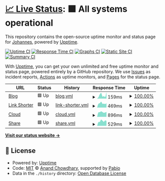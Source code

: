 # [📈 Live Status](https://status.dittrich.pro): <!--live status--> **🟩 All systems operational**

This repository contains the open-source uptime monitor and status page for [Johannes](dittrich.pro), powered by [Upptime](https://github.com/upptime/upptime).

[![Uptime CI](https://github.com/Jojodicus/upptime/workflows/Uptime%20CI/badge.svg)](https://github.com/Jojodicus/upptime/actions?query=workflow%3A%22Uptime+CI%22)
[![Response Time CI](https://github.com/Jojodicus/upptime/workflows/Response%20Time%20CI/badge.svg)](https://github.com/Jojodicus/upptime/actions?query=workflow%3A%22Response+Time+CI%22)
[![Graphs CI](https://github.com/Jojodicus/upptime/workflows/Graphs%20CI/badge.svg)](https://github.com/Jojodicus/upptime/actions?query=workflow%3A%22Graphs+CI%22)
[![Static Site CI](https://github.com/Jojodicus/upptime/workflows/Static%20Site%20CI/badge.svg)](https://github.com/Jojodicus/upptime/actions?query=workflow%3A%22Static+Site+CI%22)
[![Summary CI](https://github.com/Jojodicus/upptime/workflows/Summary%20CI/badge.svg)](https://github.com/Jojodicus/upptime/actions?query=workflow%3A%22Summary+CI%22)

With [Upptime](https://upptime.js.org), you can get your own unlimited and free uptime monitor and status page, powered entirely by a GitHub repository. We use [Issues](https://github.com/Jojodicus/upptime/issues) as incident reports, [Actions](https://github.com/Jojodicus/upptime/actions) as uptime monitors, and [Pages](https://status.dittrich.pro) for the status page.

<!--start: status pages-->
<!-- This summary is generated by Upptime (https://github.com/upptime/upptime) -->
<!-- Do not edit this manually, your changes will be overwritten -->
<!-- prettier-ignore -->
| URL | Status | History | Response Time | Uptime |
| --- | ------ | ------- | ------------- | ------ |
| <img alt="" src="https://icons.duckduckgo.com/ip3/dittrich.pro.ico" height="13"> [Blog](https://dittrich.pro) | 🟩 Up | [blog.yml](https://github.com/Jojodicus/upptime/commits/HEAD/history/blog.yml) | <details><summary><img alt="Response time graph" src="./graphs/blog/response-time-week.png" height="20"> 159ms</summary><br><a href="https://status.dittrich.pro/history/blog"><img alt="Response time 279" src="https://img.shields.io/endpoint?url=https%3A%2F%2Fraw.githubusercontent.com%2FJojodicus%2Fupptime%2FHEAD%2Fapi%2Fblog%2Fresponse-time.json"></a><br><a href="https://status.dittrich.pro/history/blog"><img alt="24-hour response time 295" src="https://img.shields.io/endpoint?url=https%3A%2F%2Fraw.githubusercontent.com%2FJojodicus%2Fupptime%2FHEAD%2Fapi%2Fblog%2Fresponse-time-day.json"></a><br><a href="https://status.dittrich.pro/history/blog"><img alt="7-day response time 159" src="https://img.shields.io/endpoint?url=https%3A%2F%2Fraw.githubusercontent.com%2FJojodicus%2Fupptime%2FHEAD%2Fapi%2Fblog%2Fresponse-time-week.json"></a><br><a href="https://status.dittrich.pro/history/blog"><img alt="30-day response time 211" src="https://img.shields.io/endpoint?url=https%3A%2F%2Fraw.githubusercontent.com%2FJojodicus%2Fupptime%2FHEAD%2Fapi%2Fblog%2Fresponse-time-month.json"></a><br><a href="https://status.dittrich.pro/history/blog"><img alt="1-year response time 279" src="https://img.shields.io/endpoint?url=https%3A%2F%2Fraw.githubusercontent.com%2FJojodicus%2Fupptime%2FHEAD%2Fapi%2Fblog%2Fresponse-time-year.json"></a></details> | <details><summary><a href="https://status.dittrich.pro/history/blog">100.00%</a></summary><a href="https://status.dittrich.pro/history/blog"><img alt="All-time uptime 100.00%" src="https://img.shields.io/endpoint?url=https%3A%2F%2Fraw.githubusercontent.com%2FJojodicus%2Fupptime%2FHEAD%2Fapi%2Fblog%2Fuptime.json"></a><br><a href="https://status.dittrich.pro/history/blog"><img alt="24-hour uptime 100.00%" src="https://img.shields.io/endpoint?url=https%3A%2F%2Fraw.githubusercontent.com%2FJojodicus%2Fupptime%2FHEAD%2Fapi%2Fblog%2Fuptime-day.json"></a><br><a href="https://status.dittrich.pro/history/blog"><img alt="7-day uptime 100.00%" src="https://img.shields.io/endpoint?url=https%3A%2F%2Fraw.githubusercontent.com%2FJojodicus%2Fupptime%2FHEAD%2Fapi%2Fblog%2Fuptime-week.json"></a><br><a href="https://status.dittrich.pro/history/blog"><img alt="30-day uptime 100.00%" src="https://img.shields.io/endpoint?url=https%3A%2F%2Fraw.githubusercontent.com%2FJojodicus%2Fupptime%2FHEAD%2Fapi%2Fblog%2Fuptime-month.json"></a><br><a href="https://status.dittrich.pro/history/blog"><img alt="1-year uptime 100.00%" src="https://img.shields.io/endpoint?url=https%3A%2F%2Fraw.githubusercontent.com%2FJojodicus%2Fupptime%2FHEAD%2Fapi%2Fblog%2Fuptime-year.json"></a></details>
| <img alt="" src="https://icons.duckduckgo.com/ip3/jtd.tf.ico" height="13"> [Link Shorter](https://jtd.tf) | 🟩 Up | [link-shorter.yml](https://github.com/Jojodicus/upptime/commits/HEAD/history/link-shorter.yml) | <details><summary><img alt="Response time graph" src="./graphs/link-shorter/response-time-week.png" height="20"> 469ms</summary><br><a href="https://status.dittrich.pro/history/link-shorter"><img alt="Response time 498" src="https://img.shields.io/endpoint?url=https%3A%2F%2Fraw.githubusercontent.com%2FJojodicus%2Fupptime%2FHEAD%2Fapi%2Flink-shorter%2Fresponse-time.json"></a><br><a href="https://status.dittrich.pro/history/link-shorter"><img alt="24-hour response time 479" src="https://img.shields.io/endpoint?url=https%3A%2F%2Fraw.githubusercontent.com%2FJojodicus%2Fupptime%2FHEAD%2Fapi%2Flink-shorter%2Fresponse-time-day.json"></a><br><a href="https://status.dittrich.pro/history/link-shorter"><img alt="7-day response time 469" src="https://img.shields.io/endpoint?url=https%3A%2F%2Fraw.githubusercontent.com%2FJojodicus%2Fupptime%2FHEAD%2Fapi%2Flink-shorter%2Fresponse-time-week.json"></a><br><a href="https://status.dittrich.pro/history/link-shorter"><img alt="30-day response time 484" src="https://img.shields.io/endpoint?url=https%3A%2F%2Fraw.githubusercontent.com%2FJojodicus%2Fupptime%2FHEAD%2Fapi%2Flink-shorter%2Fresponse-time-month.json"></a><br><a href="https://status.dittrich.pro/history/link-shorter"><img alt="1-year response time 498" src="https://img.shields.io/endpoint?url=https%3A%2F%2Fraw.githubusercontent.com%2FJojodicus%2Fupptime%2FHEAD%2Fapi%2Flink-shorter%2Fresponse-time-year.json"></a></details> | <details><summary><a href="https://status.dittrich.pro/history/link-shorter">100.00%</a></summary><a href="https://status.dittrich.pro/history/link-shorter"><img alt="All-time uptime 100.00%" src="https://img.shields.io/endpoint?url=https%3A%2F%2Fraw.githubusercontent.com%2FJojodicus%2Fupptime%2FHEAD%2Fapi%2Flink-shorter%2Fuptime.json"></a><br><a href="https://status.dittrich.pro/history/link-shorter"><img alt="24-hour uptime 100.00%" src="https://img.shields.io/endpoint?url=https%3A%2F%2Fraw.githubusercontent.com%2FJojodicus%2Fupptime%2FHEAD%2Fapi%2Flink-shorter%2Fuptime-day.json"></a><br><a href="https://status.dittrich.pro/history/link-shorter"><img alt="7-day uptime 100.00%" src="https://img.shields.io/endpoint?url=https%3A%2F%2Fraw.githubusercontent.com%2FJojodicus%2Fupptime%2FHEAD%2Fapi%2Flink-shorter%2Fuptime-week.json"></a><br><a href="https://status.dittrich.pro/history/link-shorter"><img alt="30-day uptime 100.00%" src="https://img.shields.io/endpoint?url=https%3A%2F%2Fraw.githubusercontent.com%2FJojodicus%2Fupptime%2FHEAD%2Fapi%2Flink-shorter%2Fuptime-month.json"></a><br><a href="https://status.dittrich.pro/history/link-shorter"><img alt="1-year uptime 100.00%" src="https://img.shields.io/endpoint?url=https%3A%2F%2Fraw.githubusercontent.com%2FJojodicus%2Fupptime%2FHEAD%2Fapi%2Flink-shorter%2Fuptime-year.json"></a></details>
| <img alt="" src="https://icons.duckduckgo.com/ip3/cloud.dittrich.pro.ico" height="13"> [Cloud](https://cloud.dittrich.pro) | 🟩 Up | [cloud.yml](https://github.com/Jojodicus/upptime/commits/HEAD/history/cloud.yml) | <details><summary><img alt="Response time graph" src="./graphs/cloud/response-time-week.png" height="20"> 896ms</summary><br><a href="https://status.dittrich.pro/history/cloud"><img alt="Response time 1140" src="https://img.shields.io/endpoint?url=https%3A%2F%2Fraw.githubusercontent.com%2FJojodicus%2Fupptime%2FHEAD%2Fapi%2Fcloud%2Fresponse-time.json"></a><br><a href="https://status.dittrich.pro/history/cloud"><img alt="24-hour response time 949" src="https://img.shields.io/endpoint?url=https%3A%2F%2Fraw.githubusercontent.com%2FJojodicus%2Fupptime%2FHEAD%2Fapi%2Fcloud%2Fresponse-time-day.json"></a><br><a href="https://status.dittrich.pro/history/cloud"><img alt="7-day response time 896" src="https://img.shields.io/endpoint?url=https%3A%2F%2Fraw.githubusercontent.com%2FJojodicus%2Fupptime%2FHEAD%2Fapi%2Fcloud%2Fresponse-time-week.json"></a><br><a href="https://status.dittrich.pro/history/cloud"><img alt="30-day response time 989" src="https://img.shields.io/endpoint?url=https%3A%2F%2Fraw.githubusercontent.com%2FJojodicus%2Fupptime%2FHEAD%2Fapi%2Fcloud%2Fresponse-time-month.json"></a><br><a href="https://status.dittrich.pro/history/cloud"><img alt="1-year response time 1140" src="https://img.shields.io/endpoint?url=https%3A%2F%2Fraw.githubusercontent.com%2FJojodicus%2Fupptime%2FHEAD%2Fapi%2Fcloud%2Fresponse-time-year.json"></a></details> | <details><summary><a href="https://status.dittrich.pro/history/cloud">100.00%</a></summary><a href="https://status.dittrich.pro/history/cloud"><img alt="All-time uptime 99.40%" src="https://img.shields.io/endpoint?url=https%3A%2F%2Fraw.githubusercontent.com%2FJojodicus%2Fupptime%2FHEAD%2Fapi%2Fcloud%2Fuptime.json"></a><br><a href="https://status.dittrich.pro/history/cloud"><img alt="24-hour uptime 100.00%" src="https://img.shields.io/endpoint?url=https%3A%2F%2Fraw.githubusercontent.com%2FJojodicus%2Fupptime%2FHEAD%2Fapi%2Fcloud%2Fuptime-day.json"></a><br><a href="https://status.dittrich.pro/history/cloud"><img alt="7-day uptime 100.00%" src="https://img.shields.io/endpoint?url=https%3A%2F%2Fraw.githubusercontent.com%2FJojodicus%2Fupptime%2FHEAD%2Fapi%2Fcloud%2Fuptime-week.json"></a><br><a href="https://status.dittrich.pro/history/cloud"><img alt="30-day uptime 100.00%" src="https://img.shields.io/endpoint?url=https%3A%2F%2Fraw.githubusercontent.com%2FJojodicus%2Fupptime%2FHEAD%2Fapi%2Fcloud%2Fuptime-month.json"></a><br><a href="https://status.dittrich.pro/history/cloud"><img alt="1-year uptime 99.40%" src="https://img.shields.io/endpoint?url=https%3A%2F%2Fraw.githubusercontent.com%2FJojodicus%2Fupptime%2FHEAD%2Fapi%2Fcloud%2Fuptime-year.json"></a></details>
| <img alt="" src="https://icons.duckduckgo.com/ip3/share.dittrich.pro.ico" height="13"> [Share](https://share.dittrich.pro) | 🟩 Up | [share.yml](https://github.com/Jojodicus/upptime/commits/HEAD/history/share.yml) | <details><summary><img alt="Response time graph" src="./graphs/share/response-time-week.png" height="20"> 529ms</summary><br><a href="https://status.dittrich.pro/history/share"><img alt="Response time 632" src="https://img.shields.io/endpoint?url=https%3A%2F%2Fraw.githubusercontent.com%2FJojodicus%2Fupptime%2FHEAD%2Fapi%2Fshare%2Fresponse-time.json"></a><br><a href="https://status.dittrich.pro/history/share"><img alt="24-hour response time 550" src="https://img.shields.io/endpoint?url=https%3A%2F%2Fraw.githubusercontent.com%2FJojodicus%2Fupptime%2FHEAD%2Fapi%2Fshare%2Fresponse-time-day.json"></a><br><a href="https://status.dittrich.pro/history/share"><img alt="7-day response time 529" src="https://img.shields.io/endpoint?url=https%3A%2F%2Fraw.githubusercontent.com%2FJojodicus%2Fupptime%2FHEAD%2Fapi%2Fshare%2Fresponse-time-week.json"></a><br><a href="https://status.dittrich.pro/history/share"><img alt="30-day response time 592" src="https://img.shields.io/endpoint?url=https%3A%2F%2Fraw.githubusercontent.com%2FJojodicus%2Fupptime%2FHEAD%2Fapi%2Fshare%2Fresponse-time-month.json"></a><br><a href="https://status.dittrich.pro/history/share"><img alt="1-year response time 632" src="https://img.shields.io/endpoint?url=https%3A%2F%2Fraw.githubusercontent.com%2FJojodicus%2Fupptime%2FHEAD%2Fapi%2Fshare%2Fresponse-time-year.json"></a></details> | <details><summary><a href="https://status.dittrich.pro/history/share">100.00%</a></summary><a href="https://status.dittrich.pro/history/share"><img alt="All-time uptime 100.00%" src="https://img.shields.io/endpoint?url=https%3A%2F%2Fraw.githubusercontent.com%2FJojodicus%2Fupptime%2FHEAD%2Fapi%2Fshare%2Fuptime.json"></a><br><a href="https://status.dittrich.pro/history/share"><img alt="24-hour uptime 100.00%" src="https://img.shields.io/endpoint?url=https%3A%2F%2Fraw.githubusercontent.com%2FJojodicus%2Fupptime%2FHEAD%2Fapi%2Fshare%2Fuptime-day.json"></a><br><a href="https://status.dittrich.pro/history/share"><img alt="7-day uptime 100.00%" src="https://img.shields.io/endpoint?url=https%3A%2F%2Fraw.githubusercontent.com%2FJojodicus%2Fupptime%2FHEAD%2Fapi%2Fshare%2Fuptime-week.json"></a><br><a href="https://status.dittrich.pro/history/share"><img alt="30-day uptime 100.00%" src="https://img.shields.io/endpoint?url=https%3A%2F%2Fraw.githubusercontent.com%2FJojodicus%2Fupptime%2FHEAD%2Fapi%2Fshare%2Fuptime-month.json"></a><br><a href="https://status.dittrich.pro/history/share"><img alt="1-year uptime 100.00%" src="https://img.shields.io/endpoint?url=https%3A%2F%2Fraw.githubusercontent.com%2FJojodicus%2Fupptime%2FHEAD%2Fapi%2Fshare%2Fuptime-year.json"></a></details>

<!--end: status pages-->

[**Visit our status website →**](https://status.dittrich.pro)

## 📄 License

- Powered by: [Upptime](https://github.com/upptime/upptime)
- Code: [MIT](./LICENSE) © [Anand Chowdhary](https://anandchowdhary.com), supported by [Pabio](https://pabio.com)
- Data in the `./history` directory: [Open Database License](https://opendatacommons.org/licenses/odbl/1-0/)
